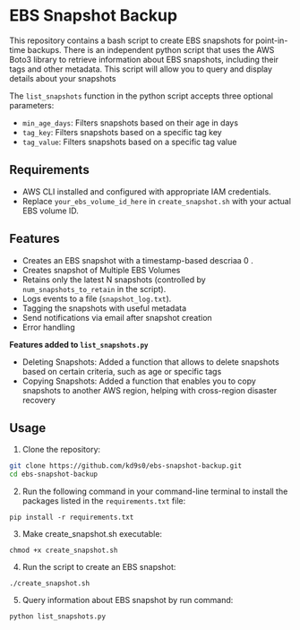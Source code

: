# EBS Snapshot Backup

This repository contains a bash script to create EBS snapshots for point-in-time backups. There is an independent python script that uses the AWS Boto3 library to retrieve information about EBS snapshots, including their tags and other metadata. This script will allow you to query and display details about your snapshots

The `list_snapshots` function in the python script accepts three optional parameters:

- `min_age_days`: Filters snapshots based on their age in days
- `tag_key`: Filters snapshots based on a specific tag key
- `tag_value`: Filters snapshots based on a specific tag value

## Requirements

- AWS CLI installed and configured with appropriate IAM credentials.
- Replace `your_ebs_volume_id_here` in `create_snapshot.sh` with your actual EBS volume ID.

## Features

- Creates an EBS snapshot with a timestamp-based descriaa   0 .
- Creates snapshot of Multiple EBS Volumes
- Retains only the latest N snapshots (controlled by `num_snapshots_to_retain` in the script).
- Logs events to a file (`snapshot_log.txt`).
- Tagging the snapshots with useful metadata
- Send notifications via email after snapshot creation
- Error handling

**Features added to `list_snapshots.py`**
- Deleting Snapshots: Added a function that allows to delete snapshots based on certain criteria, such as age or specific tags
- Copying Snapshots: Added a function that enables you to copy snapshots to another AWS region, helping with cross-region disaster recovery

## Usage

1. Clone the repository:

```bash
git clone https://github.com/kd9s0/ebs-snapshot-backup.git
cd ebs-snapshot-backup
```

2. Run the following command in your command-line terminal to install the packages listed in the `requirements.txt` file:
```
pip install -r requirements.txt
```

3. Make create_snapshot.sh executable:
```
chmod +x create_snapshot.sh
```

4. Run the script to create an EBS snapshot:
```
./create_snapshot.sh
```

5. Query information about EBS snapshot by run command:
```
python list_snapshots.py
```
